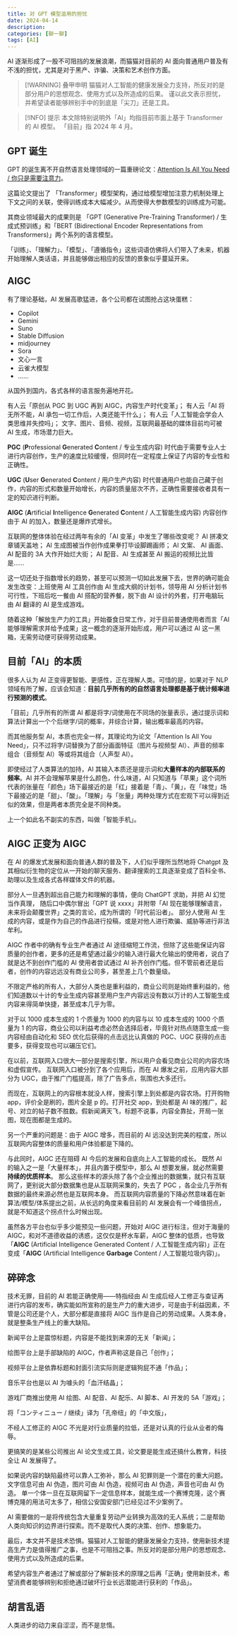 ```yaml
---
title: 对 GPT 模型滥用的担忧
date: 2024-04-14
description: 
categories: [聊一聊]
tags: [AI]
---
```


AI 逐渐形成了一股不可阻挡的发展浪潮，而猫猫对目前的 AI 面向普通用户普及有不浅的担忧，尤其是对于黑产、诈骗、决策和艺术创作方面。

<!--more-->

> [!WARNING] 叠甲申明
>猫猫对人工智能的健康发展全力支持，所反对的是部分用户的思想观念、使用方式以及所造成的后果。
>谨以此文表示担忧，并希望读者能够辨别手中的到底是「尖刀」还是工具。

> [!INFO] 提示
>本文除特别说明外「AI」均指目前市面上基于 Transformer 的 AI 模型。
>「目前」指 2024 年 4 月。

## GPT 诞生

GPT 的诞生离不开自然语言处理领域的一篇重磅论文：[Attention Is All You Need / 你只是需要注意力](https://arxiv.org/pdf/1706.03762.pdf)。

这篇论文提出了 「Transformer」模型架构，通过给模型增加注意力机制处理上下文之间的关联，使得训练成本大幅减少。从而使得大参数模型的训练成为可能。

其商业领域最大的成果则是 「GPT (Generative Pre-Training Transformer) / 生成式预训练」和「BERT (Bidirectional Encoder Representations from Transformers)」两个系列的语言模型。

「训练」、「理解力」、「模型」、「遵循指令」这些词语仿佛将人们带入了未来，机器开始理解人类话语，并且能够做出相应的反馈的景象似乎蔓延开来。

## AIGC

有了理论基础，AI 发展高歌猛进，各个公司都在试图抢占这块蛋糕：

- Copilot
- Gemini
- Suno
- Stable Diffusion
- midjourney
- Sora
- 文心一言
- 云雀大模型
- ……

从国外到国内，各式各样的语言服务遍地开花。

有人云「原创从 PGC 到 UGC 再到 AIGC，内容生产时代变革」；
有人云「AI 将无所不能，AI 承包一切工作后，人类还能干什么」；
有人云「人工智能会学会人类思维并失控吗」；
文字、图片、音频、视频，互联网最基础的媒体目前均可被 AI 生成，市场潜力巨大。

**PGC** (**P**rofessional **G**enerated **C**ontent / 专业生成内容) 时代由于需要专业人士进行内容创作，生产的速度比较缓慢，但同时在一定程度上保证了内容的专业性和正确性。

**UGC** (**U**ser **G**enerated **C**ontent / 用户生产内容) 时代普通用户也能自己藏于创作，内容的形式和数量开始增长，内容的质量层次不齐，正确性需要接收者具有一定的知识进行判断。

**AIGC** (**A**rtificial **I**ntelligence **G**enerated **C**ontent / 人工智能生成内容) 内容创作由于 AI 的加入，数量还是爆炸式增长。

互联网的整体体验在经过两年有余的「AI 变革」中发生了哪些改变呢？
AI 拼凑文章铺天盖地；
AI 生成图被当作创作成果拳打毕设脚踢画师；
AI 文案、 AI 画面、AI 配音的 3A 大作开始烂大街；
AI 配音、AI 生成甚至 AI 搬运的视频比比皆是……

这一切还处于指数增长的趋势，甚至可以预测一切如此发展下去，世界的确可能会发生改变：上班使用 AI 工具创作由 AI 生成大纲的计划书，领导用 AI 分析计划书可行性，下班后吃一餐由 AI 搭配的营养餐，脱下由 AI 设计的外套，打开电脑玩由 AI 翻译的 AI 是生成游戏。

随着这种「解放生产力的工具」开始蚕食日常工作，对于目前普通使用者而言「AI 能够理解需求并给予成果」这一概念的逐渐开始形成，用户可以通过 AI 这一黑箱，无需劳动便可获得劳动成果。

## 目前「AI」的本质

很多人认为 AI 正变得更智能、更感性，正在理解人类。可惜的是，如果对于 NLP 领域有所了解，应该会知道：**目前几乎所有的的自然语言处理都是基于统计频率进行预测的模式**。

「目前」几乎所有的所谓 AI 都是将字/词使用在不同场的张量表示，通过提示词和算法计算出一个个后继字/词的概率，并综合计算，输出概率最高的内容。

而其他服务型 AI，本质也完全一样，其理论均为论文「Attention Is All You Need」，只不过将字/词替换为了部分画面特征（图片与视频型 AI）、声音的频率组合（音频型 AI）等或将其组合（人声型 AI）。

即使经过了人类算法的加持，AI 其输入本质还是提示词和**大量样本的内部联系的频率**。AI 并不会理解苹果是什么颜色，什么味道，AI 只知道与「苹果」这个词所代表的张量在「颜色」场下最接近的是「红」接着是「青」、「黄」，在「味觉」场下最接近的是「甜」、「酸」。「理解」与「张量」两种处理方式在宏观下可以得到近似的效果，但是两者本质完全是不同种类。

上一个如此名不副实的东西，叫做「智能手机」。

## AIGC 正变为 AIGC

在 AI 的爆发式发展和面向普通人群的普及下，人们似乎理所当然地将 Chatgpt 及其相似衍生物的定位从一开始的聊天服务、翻译搜索的工具逐渐变成了百科全书、助理以及生成各式各样媒体文件的机器。

部分人一旦遇到超出自己能力和理解的事情，便向 ChatGPT 求助，并把 AI 幻觉当作真理，
随后口中偶尔冒出「GPT 说 xxxx」并附带「AI 现在能够理解语言，未来将会颠覆世界」之类的言论，成为所谓的「时代前沿者」。
部分人使用 AI 生成的内容，或是作为自己的作品进行投稿，或是对他人进行欺骗、威胁等进行非法牟利。

AIGC 作者中的确有专业生产者通过 AI 途径缩短工作流，但除了这些能保证内容质量的创作者，更多的还是希望通过最少的输入进行最大化输出的使用者，说白了就是达不到创作门槛的 AI 使用者尝试通过 AI 补齐创作门槛。但不管前者还是后者，创作的内容远远没有商业公司多，甚至差上几个数量级。

不限定严格的所有人，大部分人类也是重利益的，商业公司则是始终重利益的，他们知道数以十计的专业生成内容甚至用户生产内容远没有数以万计的人工智能生成内容来得简单快捷，甚至成本几乎为零。

对于以 1000 成本生成的 1 个质量为 1000 的内容与以 10 成本生成的 1000 个质量为 1 的内容，商业公司以利益考虑必然会选择后者，毕竟针对热点随意生成一些内容经由自动化和 SEO 优化后获得的点击远比认真做的 PGC、UGC 获得的点击要多，获得变现也可以碾压它们。

在以前，互联网入口很大一部分是搜索引擎，所以用户会看见商业公司的内容农场和虚假宣传。
互联网入口被分到了各个应用后，而在 AI 爆发之前，应用内容大部分为 UGC，由于推广门槛提高，除了广告多点，氛围也大多还行。

而现在，互联网上的内容根本就没人样，搜索引擎上到处都是内容农场。打开购物 app，评价全是刷的，图片全是 p 的。打开社交 app，到处都是 AI 味的推广，起号、对立的帖子数不胜数。假新闻满天飞，标题不说事，内容全靠扯，开局一张图，现在图都是生成的。

另一个严重的问题是：由于 AIGC 增多，而目前的 AI 远没达到完美的程度，所以互联网内容整体的质量和用户体验都是下降的。

与此同时，AIGC 还在阻碍 AI 今后的发展和自底向上人工智能的成长。
既然 AI 的输入之一是「大量样本」，并且内置于模型中，那么 AI 想要发展，就必然需要**持续的优质样本**。
那么这些样本的源头除了各个企业推出的数据集，就只有互联网了，更别说大部分数据集也是从互联网采集的，失去了 PGC ，各企业几乎所有数据的最终来源必然也是互联网本身。
而互联网内容质量的下降必然意味着在新算法/模型/体系提出之前，从长远的角度来看目前的 AI 发展会有一个峰值拐点，就是不知道这个拐点什么时候出现。

虽然各方平台也似乎多少能预见一些问题，开始对 AIGC 进行标注，但对于海量的 AIGC，和对不道德收益的诱惑，这仅仅是杯水车薪，AIGC 整体的低质，也导致「**AIGC** (Artificial Intelligence Generated Content / 人工智能生成内容)」正在变成「**AIGC** (Artificial Intelligence **Garbage** Content / 人工智能垃圾内容)」。

## 碎碎念

技术无罪，目前的 AI 若能正确使用——特指经由 AI 生成后经人工修正与查证再进行内容的发布，确实能如所宣称的是生产力的重大进步，可是由于利益因素，不管是公司还是个人，大部分都是直接将 AIGC 当作是自己的劳动成果。人类本身，就是整条生产线上的重大缺陷。

新闻平台上是震惊标题，内容是不能找到来源的无关「新闻」；

绘图平台上是手部缺陷的 AIGC，作者声称这是自己「创作」；

视频平台上是依靠标题和封面引流实际则是逻辑狗屁不通「作品」；

音乐平台也是以 AI 为噱头的「血汗结晶」；

游戏厂商推出使用 AI 绘图、AI 配音、AI 配乐、AI 脚本、AI 开发的 5A「游戏」；

将「コンティニュー / 继续」译为「孔帝纽」的「中文版」，

不经人工修正的 AIGC 不光是对行业质量的拉低，还是对认真的行业从业者的侮辱。

更搞笑的是某些公司推出 AI 论文生成工具，论文要是能生成还搞什么教育，科技全让 AI 发展得了。

如果说内容的缺陷最终可以靠人工弥补，那么 AI 犯罪则是一个潜在的重大问题。
文字信息可由 AI 伪造，图片可由 AI 伪造，视频可由 AI 伪造，声音也可由 AI 伪造。
单一个体一旦在互联网留下一定信息样本，就能生成一个赛博克隆，这个赛博克隆的用法可太多了，相信公安国安部门已经见过不少案例了。

AI 需要做的一是将传统包含大量重复劳动产业转换为高效的无人系统；二是帮助人类向知识的边界进行探索。而不是取代人类的决策、创作、想象能力。

最后，本文并不是技术恐惧。猫猫对人工智能的健康发展全力支持，使用新技术提高生产力是值得推广之事，也是不可阻挡之事。所反对的是部分用户的思想观念、使用方式以及所造成的后果。

希望内容生产者通过了解或部分了解新技术的原理之后再「正确」使用新技术，希望消费者能够辨别和拒绝通过破坏行业长远潜能进行获利的「作品」。

## 胡言乱语

人类进步的动力来自涩涩，而不是怠惰。
